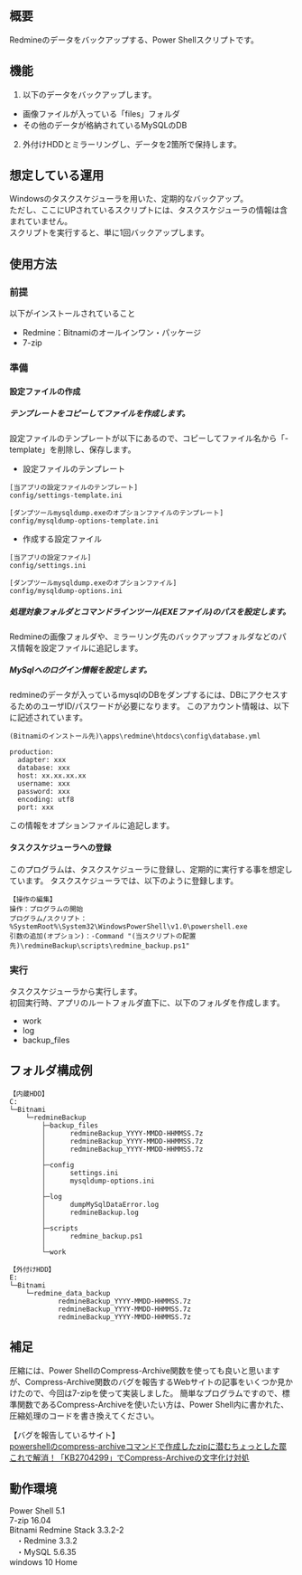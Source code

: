 ## 概要
Redmineのデータをバックアップする、Power Shellスクリプトです。

## 機能
1. 以下のデータをバックアップします。
- 画像ファイルが入っている「files」フォルダ
- その他のデータが格納されているMySQLのDB

2. 外付けHDDとミラーリングし、データを2箇所で保持します。

## 想定している運用
Windowsのタスクスケジューラを用いた、定期的なバックアップ。<br />
ただし、ここにUPされているスクリプトには、タスクスケジューラの情報は含まれていません。<br />
スクリプトを実行すると、単に1回バックアップします。

## 使用方法

### 前提
以下がインストールされていること

- Redmine：Bitnamiのオールインワン・パッケージ
- 7-zip

### 準備
#### 設定ファイルの作成
##### テンプレートをコピーしてファイルを作成します。

設定ファイルのテンプレートが以下にあるので、コピーしてファイル名から「-template」を削除し、保存します。

- 設定ファイルのテンプレート
```
[当アプリの設定ファイルのテンプレート]
config/settings-template.ini 

[ダンプツールmysqldump.exeのオプションファイルのテンプレート]
config/mysqldump-options-template.ini
```

- 作成する設定ファイル
```
[当アプリの設定ファイル]
config/settings.ini

[ダンプツールmysqldump.exeのオプションファイル]
config/mysqldump-options.ini
```

##### 処理対象フォルダとコマンドラインツール(EXEファイル)のパスを設定します。
Redmineの画像フォルダや、ミラーリング先のバックアップフォルダなどのパス情報を設定ファイルに追記します。

##### MySqlへのログイン情報を設定します。
redmineのデータが入っているmysqlのDBをダンプするには、DBにアクセスするためのユーザID/パスワードが必要になります。
このアカウント情報は、以下に記述されています。
```
(Bitnamiのインストール先)\apps\redmine\htdocs\config\database.yml

production:
  adapter: xxx
  database: xxx
  host: xx.xx.xx.xx
  username: xxx
  password: xxx
  encoding: utf8
  port: xxx
```

この情報をオプションファイルに追記します。

#### タスクスケジューラへの登録

このプログラムは、タスクスケジューラに登録し、定期的に実行する事を想定しています。
タスクスケジューラでは、以下のように登録します。

```
【操作の編集】
操作：プログラムの開始
プログラム/スクリプト：%SystemRoot%\System32\WindowsPowerShell\v1.0\powershell.exe
引数の追加(オプション)：-Command "(当スクリプトの配置先)\redmineBackup\scripts\redmine_backup.ps1"
```

### 実行
タスクスケジューラから実行します。<br />
初回実行時、アプリのルートフォルダ直下に、以下のフォルダを作成します。

- work
- log
- backup_files

## フォルダ構成例
```
【内蔵HDD】
C:
└─Bitnami
    └─redmineBackup
        ├─backup_files
        │      redmineBackup_YYYY-MMDD-HHMMSS.7z
        │      redmineBackup_YYYY-MMDD-HHMMSS.7z
        │      redmineBackup_YYYY-MMDD-HHMMSS.7z
        │
        ├─config
        │      settings.ini
        │      mysqldump-options.ini
        │
        ├─log
        │      dumpMySqlDataError.log
        │      redmineBackup.log
        │      
        ├─scripts
        │      redmine_backup.ps1
        │          
        └─work

【外付けHDD】
E:
└─Bitnami
    └─redmine_data_backup
            redmineBackup_YYYY-MMDD-HHMMSS.7z
            redmineBackup_YYYY-MMDD-HHMMSS.7z
            redmineBackup_YYYY-MMDD-HHMMSS.7z
```

## 補足
圧縮には、Power ShellのCompress-Archive関数を使っても良いと思いますが、Compress-Archive関数のバグを報告するWebサイトの記事をいくつか見かけたので、今回は7-zipを使って実装しました。
簡単なプログラムですので、標準関数であるCompress-Archiveを使いたい方は、Power Shell内に書かれた、圧縮処理のコードを書き換えてください。

【バグを報告しているサイト】<br />
[powershellのcompress-archiveコマンドで作成したzipに潜むちょっとした罠](http://qiita.com/noranuk0/items/cb9de67bfc269391bf6e)<br />
[これで解消！「KB2704299」でCompress-Archiveの文字化け対処](https://cheshire-wara.com/powershell/ps-column/compress-archive-resolved/)

## 動作環境
Power Shell 5.1<br />
7-zip 16.04<br />
Bitnami Redmine Stack 3.3.2-2<br />
&nbsp;&nbsp;&nbsp;・Redmine 3.3.2<br />
&nbsp;&nbsp;&nbsp;・MySQL 5.6.35<br />
windows 10 Home
